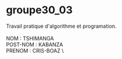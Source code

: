 # groupe30_03

Travail pratique d'algorithme et programation. \
\
NOM : TSHIMANGA \
POST-NOM : KABANZA \
PRENOM : CRIS-BOAZ \
